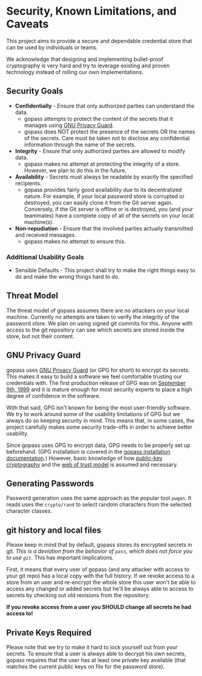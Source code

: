 # Security, Known Limitations, and Caveats

This project aims to provide a secure and dependable credential store that can be used by individuals or teams.

We acknowledge that designing and implementing bullet-proof cryptography is very hard and try to leverage existing and proven technology instead of rolling our own implementations.

## Security Goals

* **Confidentially** - Ensure that only authorized parties can understand the data.
  * gopass attempts to protect the content of the secrets that it manages using [GNU Privacy Guard](#gnu-privacy-guard).
  * gopass does NOT protect the presence of the secrets OR the names of the secrets. Care must be taken not to disclose any confidential information through the
	name of the secrets.
* **Integrity** - Ensure that only authorized parties are allowed to modify data.
  * gopass makes no attempt at protecting the integrity of a store. However, we plan to do this in the future.
* **Availability** - Secrets must always be readable by exactly the specified recipients.
  * gopass provides fairly good availability due to its decentralized nature. For example, if your local password store is corrupted or destroyed, you can easily clone it from the Git server again. Conversely, if the Git server is offline or is destroyed, you (and your teammates) have a complete copy of all of the secrets on your local machine(s).
* **Non-repudiation** - Ensure that the involved parties actually transmitted and received messages.
  * gopass makes no attempt to ensure this.

### Additional Usability Goals

* Sensible Defaults - This project shall try to make the right things easy to do and make the wrong things hard to do.

## Threat Model

The threat model of gopass assumes there are no attackers on your local machine. Currently no attempts are taken to verify the integrity of the password store. We plan on using signed git commits for this. Anyone with access to the git repository can see which secrets are stored inside the store, but not their content.

## GNU Privacy Guard

gopass uses [GNU Privacy Guard](https://www.gnupg.org) (or GPG for short) to encrypt its secrets. This makes it easy to build a software we feel comfortable
trusting our credentials with. The first production release of GPG was on [September 9th, 1999](https://en.wikipedia.org/wiki/GNU_Privacy_Guard#History) and it is mature enough for most security experts to place a high degree of confidence in the software.

With that said, GPG isn't known for being the most user-friendly software. We try to work around some of the usability limitations of GPG but we always do so keeping security in mind. This means that, in some cases, the project carefully makes some security trade-offs in order to achieve better usability.

Since gopass uses GPG to encrypt data, GPG needs to be properly set up beforehand. (GPG installation is covered in the [gopass installation documentation](https://github.com/gopasspw/gopass/blob/master/docs/setup.md).) However, basic knowledge of how [public-key cryptography](https://en.wikipedia.org/wiki/Public-key_cryptography) and the [web of trust model](https://en.wikipedia.org/wiki/Web_of_trust) is assumed and necessary.

## Generating Passwords

Password generation uses the same approach as the popular tool `pwgen`. It reads uses the `crypto/rand` to select random characters from the selected character classes.

## git history and local files

Please keep in mind that by default, gopass stores its encrypted secrets in git. *This is a deviation from the behavior of `pass`, which does not force you to use `git`.* This has important implications.

First, it means that every user of gopass (and any attacker with access to your git repo) has a local copy with the full history. If we revoke access to a store from an user and re-encrypt the whole store this user won't be able to access any changed or added secrets but he'll be always able to access to
secrets by checking out old revisions from the repository.

**If you revoke access from a user you SHOULD change all secrets he had access to!**

## Private Keys Required

Please note that we try to make it hard to lock yourself out from your secrets. To ensure that a user is always able to decrypt his own secrets, gopass requires that the user has at least one private key available (that matches the current public keys on file for the password store).
